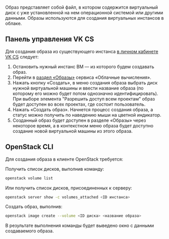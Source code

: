 Образ представляет собой файл, в котором содержится виртуальный диск с уже установленной на нем операционной системой или другими данными. Образы используются для создания виртуальных инстансов в облаке.

## Панель управления VK CS

Для создания образа из существующего инстанса [в личном кабинете VK CS](https://mcs.mail.ru/app/services/infra/servers/) следует:

1. Остановить нужный инстанс ВМ — из которого будем создавать образ.
2. Перейти в [раздел «Образы»](https://mcs.mail.ru/app/services/infra/images/) сервиса «Облачные вычисления».
3. Нажать кнопку «Создать», в меню создания образа выбрать диск нужной виртуальной машины и ввести название образа (по которому его можно будет потом однозначно идентифицировать). При выборе элемента "Разрешить доступ всем проектам" образ будет доступен во всех проектах, где состоит пользователь.
4. Нажать «Создать образ». Начнется процесс создания образа, а статус можно получить по наведению мыши на цветной индикатор.
5. Созданный образ будет доступен в разделе «Образы» через некоторое время, а в контекстном меню образа будет доступно создание новой виртуальной машины из этого образа.

## OpenStack CLI

Для создания образа в клиенте OpenStack требуется:

Получить список дисков, выполнив команду:

```bash
openstack volume list
```

Или получить список дисков, присоединенных к серверу:

```bash
openstack server show -c volumes_attached <ID инстанса>
```

Создать образ, выполнив:

```bash
openstack image create --volume <ID диска> <название образа>
```

В результате выполнения команды будет выведено окно с данными создаваемого образа.
